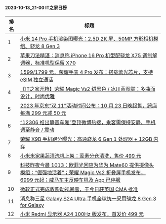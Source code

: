 #### 2023-10-13_21-00  IT之家日榜

| 排名 | 标题|
| --- | ---|
| 1 | [小米 14 Pro 手机渲染图曝光：2.5D 2K 屏、50MP 方形相机模组、骁龙 8 Gen 3](https://www.ithome.com/0/724/663.htm) |
| 2 | [苹果刀法精湛：消息称 iPhone 16 Pro 机型配骁龙 X75 调制解调器，标准机型保留 X70](https://www.ithome.com/0/724/582.htm) |
| 3 | [1599/1799 元，荣耀手表 4 Pro 发布：搭载紫光芯片，支持 eSIM 独立通话](https://www.ithome.com/0/724/567.htm) |
| 4 | [【IT之家开箱】荣耀 Magic Vs2 绒黑色 / 冰川蓝图赏：多曲面设计，时尚优雅](https://www.ithome.com/0/724/566.htm) |
| 5 | [2023 年京东“双 11”活动时间公布：10 月 23 日晚起售，跨店每满 299 元减 50 元](https://www.ithome.com/0/724/619.htm) |
| 6 | [“12306 推出静音车厢”登顶微博热搜，乘客需保持安静、手机调至静音 / 震动](https://www.ithome.com/0/724/616.htm) |
| 7 | [荣耀 X9B 手机跑分曝光：高通骁龙 6 Gen 1 处理器 + 12GB 内存](https://www.ithome.com/0/724/570.htm) |
| 8 | [小米米家果蔬清洗机上架：荤素分仓清洗，售价 499 元](https://www.ithome.com/0/724/569.htm) |
| 9 | [科技昨夜今晨 1013：欧菲光回应为华为 Mate60 提供摄像头模组：“倔强地活着”；荣耀 Magic Vs2 折叠屏手机发布，6999 元起；威马车主反映车机及 App 已停服](https://www.ithome.com/0/724/593.htm) |
| 10 | [微软正式完成收购动视暴雪，于今日获英国 CMA 批准](https://www.ithome.com/0/724/692.htm) |
| 11 | [消息称三星 Galaxy S24 Ultra 手机全球统一采用骁龙 8 Gen 3 for Galaxy](https://www.ithome.com/0/724/595.htm) |
| 12 | [小米 Redmi 显示器 A24 100Hz 版发布，首发价 499 元](https://www.ithome.com/0/724/633.htm) |
